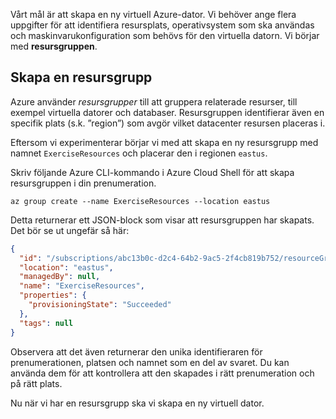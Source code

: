 Vårt mål är att skapa en ny virtuell Azure-dator. Vi behöver ange flera uppgifter för att identifiera resursplats, operativsystem som ska användas och maskinvarukonfiguration som behövs för den virtuella datorn. Vi börjar med **resursgruppen**.

## <a name="create-a-resource-group"></a>Skapa en resursgrupp

Azure använder _resursgrupper_ till att gruppera relaterade resurser, till exempel virtuella datorer och databaser. Resursgruppen identifierar även en specifik plats (s.k. ”region”) som avgör vilket datacenter resursen placeras i.

Eftersom vi experimenterar börjar vi med att skapa en ny resursgrupp med namnet `ExerciseResources` och placerar den i regionen `eastus`.

<!-- TODO: replace with free ed-tier -->

Skriv följande Azure CLI-kommando i Azure Cloud Shell för att skapa resursgruppen i din prenumeration.

```azurecli
az group create --name ExerciseResources --location eastus
```

Detta returnerar ett JSON-block som visar att resursgruppen har skapats. Det bör se ut ungefär så här:

```json
{
  "id": "/subscriptions/abc13b0c-d2c4-64b2-9ac5-2f4cb819b752/resourceGroups/ExerciseResources",
  "location": "eastus",
  "managedBy": null,
  "name": "ExerciseResources",
  "properties": {
    "provisioningState": "Succeeded"
  },
  "tags": null
}
```

Observera att det även returnerar den unika identifieraren för prenumerationen, platsen och namnet som en del av svaret. Du kan använda dem för att kontrollera att den skapades i rätt prenumeration och på rätt plats.

Nu när vi har en resursgrupp ska vi skapa en ny virtuell dator.
